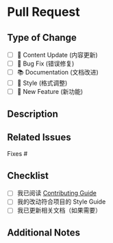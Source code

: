 # Pull Request

## Type of Change
<!-- 请在相应的选项前打 [x] -->

- [ ] 📝 Content Update (内容更新)
- [ ] 🐛 Bug Fix (错误修复)
- [ ] 📚 Documentation (文档改进)
- [ ] 🎨 Style (格式调整)
- [ ] 🌟 New Feature (新功能)

## Description
<!-- 请描述你的改动 -->

## Related Issues
<!-- 请列出相关的 issue （如果有）-->
Fixes #

## Checklist
<!-- 请确认你已完成以下事项 -->

- [ ] 我已阅读 [Contributing Guide](CONTRIBUTING.md)
- [ ] 我的改动符合项目的 Style Guide
- [ ] 我已更新相关文档（如果需要）

## Additional Notes
<!-- 其他需要说明的事项 -->
